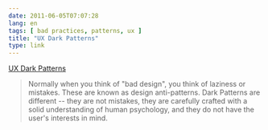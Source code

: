 ```yaml
---
date: 2011-06-05T07:07:28
lang: en
tags: [ bad practices, patterns, ux ]
title: "UX Dark Patterns"
type: link
---
```


[UX Dark Patterns](http://darkpatterns.org/)

> Normally when you think of "bad design", you think of laziness or
> mistakes. These are known as design anti-patterns. Dark Patterns are
> different -- they are not mistakes, they are carefully crafted with a
> solid understanding of human psychology, and they do not have the
> user's interests in mind.

